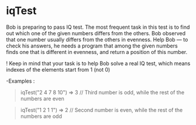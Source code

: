 # iqTest

Bob is preparing to pass IQ test. The most frequent task in this test is to find out which one of the given numbers differs from the others. Bob observed that one number usually differs from the others in evenness. Help Bob — to check his answers, he needs a program that among the given numbers finds one that is different in evenness, and return a position of this number.

! Keep in mind that your task is to help Bob solve a real IQ test, which means indexes of the elements start from 1 (not 0)

-Examples :

>iqTest("2 4 7 8 10") => 3 // Third number is odd, while the rest of the numbers are even

>iqTest("1 2 1 1") => 2 // Second number is even, while the rest of the numbers are odd
